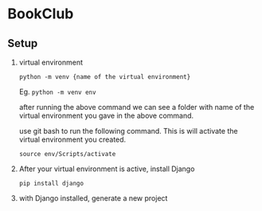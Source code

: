# BookClub

## Setup
1. virtual environment

   `python -m venv {name of the virtual environment}`

   Eg. `python -m venv env`

    after running the above command we can see a folder with name of the virtual environment you gave in the above command.

   use git bash to run the following command. This is will activate the virtual environment you created.

   `source env/Scripts/activate`

2. After your virtual environment is active, install Django

    `pip install django`

3. with Django installed, generate a new project
